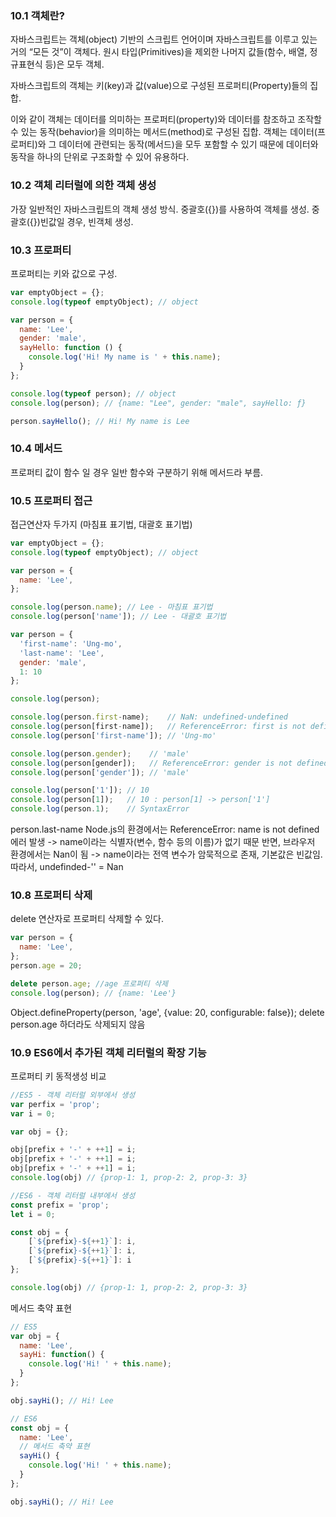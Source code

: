 ### 10.1 객체란?
자바스크립트는 객체(object) 기반의 스크립트 언어이며 자바스크립트를 이루고 있는 거의 “모든 것”이 객체다. 
원시 타입(Primitives)을 제외한 나머지 값들(함수, 배열, 정규표현식 등)은 모두 객체.

자바스크립트의 객체는 키(key)과 값(value)으로 구성된 프로퍼티(Property)들의 집합.

이와 같이 객체는 데이터를 의미하는 프로퍼티(property)와 데이터를 참조하고 조작할 수 있는 동작(behavior)을 의미하는 메서드(method)로 구성된 집합. 
객체는 데이터(프로퍼티)와 그 데이터에 관련되는 동작(메서드)을 모두 포함할 수 있기 때문에 데이터와 동작을 하나의 단위로 구조화할 수 있어 유용하다.

### 10.2 객체 리터럴에 의한 객체 생성
가장 일반적인 자바스크립트의 객체 생성 방식.
중괄호({})를 사용하여 객체를 생성. 중괄호({})빈값일 경우, 빈객체 생성.

### 10.3 프로퍼티
프로퍼티는 키와 값으로 구성.

```js
var emptyObject = {};
console.log(typeof emptyObject); // object

var person = {
  name: 'Lee',
  gender: 'male',
  sayHello: function () {
    console.log('Hi! My name is ' + this.name);
  }
};

console.log(typeof person); // object
console.log(person); // {name: "Lee", gender: "male", sayHello: ƒ}

person.sayHello(); // Hi! My name is Lee
```
### 10.4 메서드
프로퍼티 값이 함수 일 경우 일반 함수와 구분하기 위해 메서드라 부름.

### 10.5 프로퍼티 접근
접근연산자 두가지 (마침표 표기법, 대괄호 표기법)

```js
var emptyObject = {};
console.log(typeof emptyObject); // object

var person = {
  name: 'Lee',
};

console.log(person.name); // Lee - 마침표 표기법
console.log(person['name']); // Lee - 대괄호 표기법
```

```js
var person = {
  'first-name': 'Ung-mo',
  'last-name': 'Lee',
  gender: 'male',
  1: 10
};

console.log(person);

console.log(person.first-name);    // NaN: undefined-undefined
console.log(person[first-name]);   // ReferenceError: first is not defined
console.log(person['first-name']); // 'Ung-mo'

console.log(person.gender);    // 'male'
console.log(person[gender]);   // ReferenceError: gender is not defined
console.log(person['gender']); // 'male'

console.log(person['1']); // 10
console.log(person[1]);   // 10 : person[1] -> person['1']
console.log(person.1);    // SyntaxError
```

person.last-name
Node.js의 환경에서는 ReferenceError: name is not defined 에러 발생 -> name이라는 식별자(변수, 함수 등의 이름)가 없기 때문
반면, 브라우저 환경에서는 Nan이 됨 -> name이라는 전역 변수가 암묵적으로 존재, 기본값은 빈값임. 따라서, undefinded-'' = Nan

### 10.8 프로퍼티 삭제
delete 연산자로 프로퍼티 삭제할 수 있다.

```js
var person = {
  name: 'Lee',
};
person.age = 20;

delete person.age; //age 프로퍼티 삭제
console.log(person); // {name: 'Lee'}
```

Object.defineProperty(person, 'age', {value: 20, configurable: false});
delete person.age 하더라도 삭제되지 않음

### 10.9 ES6에서 추가된 객체 리터럴의 확장 기능

프로퍼티 키 동적생성 비교

```js
//ES5 - 객체 리터럴 외부에서 생성
var perfix = 'prop';
var i = 0;

var obj = {};

obj[prefix + '-' + ++1] = i;
obj[prefix + '-' + ++1] = i;
obj[prefix + '-' + ++1] = i;
console.log(obj) // {prop-1: 1, prop-2: 2, prop-3: 3}

//ES6 - 객체 리터럴 내부에서 생성
const prefix = 'prop';
let i = 0;

const obj = {
    [`${prefix}-${++1}`]: i,
    [`${prefix}-${++1}`]: i,
    [`${prefix}-${++1}`]: i
};

console.log(obj) // {prop-1: 1, prop-2: 2, prop-3: 3}
```

메서드 축약 표현

```js
// ES5
var obj = {
  name: 'Lee',
  sayHi: function() {
    console.log('Hi! ' + this.name);
  }
};

obj.sayHi(); // Hi! Lee

// ES6
const obj = {
  name: 'Lee',
  // 메서드 축약 표현
  sayHi() {
    console.log('Hi! ' + this.name);
  }
};

obj.sayHi(); // Hi! Lee
```